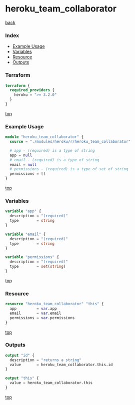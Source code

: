 # heroku_team_collaborator

[back](../heroku.md)

### Index

- [Example Usage](#example-usage)
- [Variables](#variables)
- [Resource](#resource)
- [Outputs](#outputs)

### Terraform

```terraform
terraform {
  required_providers {
    heroku = ">= 3.2.0"
  }
}
```

[top](#index)

### Example Usage

```terraform
module "heroku_team_collaborator" {
  source = "./modules/heroku/r/heroku_team_collaborator"

  # app - (required) is a type of string
  app = null
  # email - (required) is a type of string
  email = null
  # permissions - (required) is a type of set of string
  permissions = []
}
```

[top](#index)

### Variables

```terraform
variable "app" {
  description = "(required)"
  type        = string
}

variable "email" {
  description = "(required)"
  type        = string
}

variable "permissions" {
  description = "(required)"
  type        = set(string)
}
```

[top](#index)

### Resource

```terraform
resource "heroku_team_collaborator" "this" {
  app         = var.app
  email       = var.email
  permissions = var.permissions
}
```

[top](#index)

### Outputs

```terraform
output "id" {
  description = "returns a string"
  value       = heroku_team_collaborator.this.id
}

output "this" {
  value = heroku_team_collaborator.this
}
```

[top](#index)